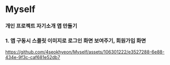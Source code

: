 # Myself

### 개인 프로젝트 자기소개 앱 만들기

### 1. 앱 구동시 스플릿 이미지로 로그인 화면 보여주기, 회원가입 화면



https://github.com/4seokhyeon/Myself/assets/106301222/e3527288-6e88-434e-9f3c-caf681e52db7

